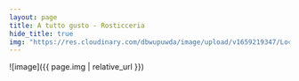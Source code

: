 ```yaml
---
layout: page
title: A tutto gusto - Rosticceria
hide_title: true
img: "https://res.cloudinary.com/dbwupuwda/image/upload/v1659219347/Locali/atuttogusto.png"
---
```


![image]({{ page.img | relative_url }})
